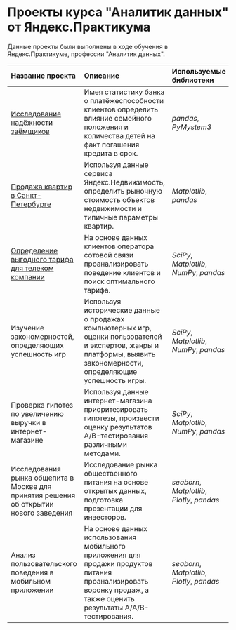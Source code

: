 # Проекты курса "Аналитик данных" от Яндекс.Практикума

Данные проекты были выполнены в ходе обучения в Яндекс.Практикуме, профессии "Аналитик данных".

| Название проекта | Описание | Используемые библиотеки | 
| :---------------------- | :---------------------- | :---------------------- |
| [Исследование надёжности заёмщиков](https://github.com/MikhailFartushnyi/yandex_praktikum_projects/tree/main/1.%20%D0%98%D1%81%D1%81%D0%BB%D0%B5%D0%B4%D0%BE%D0%B2%D0%B0%D0%BD%D0%B8%D0%B5%20%D0%BD%D0%B0%D0%B4%D0%B5%D0%B6%D0%BD%D0%BE%D1%81%D1%82%D0%B8%20%D0%B7%D0%B0%D0%B5%D0%BC%D1%89%D0%B8%D0%BA%D0%B0) | Имея статистику банка о платёжеспособности клиентов определить влияние семейного положения и количества детей на факт погашения кредита в срок. | *pandas*, *PyMystem3*|
| [Продажа квартир в Санкт-Петербурге](https://github.com/MikhailFartushnyi/yandex_praktikum_projects/tree/main/2.%20%D0%98%D1%81%D1%81%D0%BB%D0%B5%D0%B4%D0%BE%D0%B2%D0%B0%D0%BD%D0%B8%D0%B5%20%D0%BE%D0%B1%D1%8A%D1%8F%D0%B2%D0%BB%D0%B5%D0%BD%D0%B8%D0%B9%20%D0%BE%20%D0%BF%D1%80%D0%BE%D0%B4%D0%B0%D0%B6%D0%B5%20%D0%BA%D0%B2%D0%B0%D1%80%D1%82%D0%B8%D1%80)| Используя данные сервиса Яндекс.Недвижимость, определить рыночную стоимость объектов недвижимости и типичные параметры квартир. | *Matplotlib*, *pandas*|
| [Определение выгодного тарифа для телеком компании](https://github.com/MikhailFartushnyi/yandex_praktikum_projects/tree/main/3.%20%D0%9E%D0%BF%D1%80%D0%B5%D0%B4%D0%B5%D0%BB%D0%B5%D0%BD%D0%B8%D0%B5%20%D0%B2%D1%8B%D0%B3%D0%BE%D0%B4%D0%BD%D0%BE%D0%B3%D0%BE%20%D1%82%D0%B0%D1%80%D0%B8%D1%84%D0%B0%20%D0%B4%D0%BB%D1%8F%20%D1%82%D0%B5%D0%BB%D0%B5%D0%BA%D0%BE%D0%BC%20%D0%BA%D0%BE%D0%BC%D0%BF%D0%B0%D0%BD%D0%B8%D0%B8)| На основе данных клиентов оператора сотовой связи проанализировать поведение клиентов и поиск оптимального тарифа. | *SciPy*, *Matplotlib*, *NumPy*, *pandas*|
| Изучение закономерностей, определяющих успешность игр| Используя исторические данные о продажах компьютерных игр, оценки пользователей и экспертов, жанры и платформы, выявить закономерности, определяющие успешность игры. | *SciPy*, *Matplotlib*, *NumPy*, *pandas*|
| Проверка гипотез по увеличению выручки в интернет-магазине| Используя данные интернет-магазина приоритезировать гипотезы, произвести оценку результатов A/B-тестирования различными методами. | *SciPy*, *Matplotlib*, *NumPy*, *pandas*|
| Исследования рынка общепита в Москве для принятия решения об открытии нового заведения| Исследование рынка общественного питания на основе открытых данных, подготовка презентации для инвесторов. | *seaborn*, *Matplotlib*, *Plotly*, *pandas*|
| Анализ пользовательского поведения в мобильном приложении| На основе данных использования мобильного приложения для продажи продуктов питания проанализировать воронку продаж, а также оценить результаты A/A/B-тестирования. | *seaborn*, *Matplotlib*, *Plotly*, *pandas*|